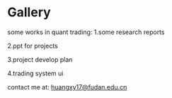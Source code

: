 # Gallery
some works in quant trading:
1.some research reports

2.ppt for projects

3.project develop plan

4.trading system ui

contact me at: huangxy17@fudan.edu.cn
